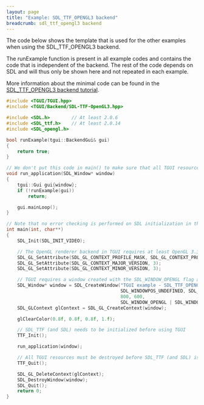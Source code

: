 ```yaml
---
layout: page
title: "Example: SDL_TTF_OPENGL3 backend"
breadcrumb: sdl_ttf_opengl3 backend
---
```


The code below shows the template that is used for the other examples when using the SDL\_TTF\_OPENGL3 backend.

The runExample function is present in all example codes and contains the code that is independent of the backend. The rest of the code depends on SDL and will thus only be shown here and not repeated in each example.

More information about the minimal code can be found in the [SDL_TTF_OPENGL3 backend tutorial](/tutorials/1.0/backend-sdl-ttf-opengl3/).

``` c++
#include <TGUI/TGUI.hpp>
#include <TGUI/Backend/SDL-TTF-OpenGL3.hpp>

#include <SDL.h>        // At least 2.0.6
#include <SDL_ttf.h>    // At least 2.0.14
#include <SDL_opengl.h>

bool runExample(tgui::BackendGui& gui)
{
    return true;
}

// We don't put this code in main() to make sure that all TGUI resources are destroyed before destroying SDL
void run_application(SDL_Window* window)
{
    tgui::Gui gui{window};
    if (!runExample(gui))
        return;

    gui.mainLoop();
}

// Note that no error checking is performed on SDL initialization in this example code
int main(int, char**)
{
    SDL_Init(SDL_INIT_VIDEO);

    // The OpenGL renderer backend in TGUI requires at least OpenGL 3.3
    SDL_GL_SetAttribute(SDL_GL_CONTEXT_PROFILE_MASK, SDL_GL_CONTEXT_PROFILE_CORE);
    SDL_GL_SetAttribute(SDL_GL_CONTEXT_MAJOR_VERSION, 3);
    SDL_GL_SetAttribute(SDL_GL_CONTEXT_MINOR_VERSION, 3);

    // TGUI requires a window created with the SDL_WINDOW_OPENGL flag and an OpenGL context
    SDL_Window* window = SDL_CreateWindow("TGUI example - SDL_TTF_OPENGL3 backend",
                                          SDL_WINDOWPOS_UNDEFINED, SDL_WINDOWPOS_UNDEFINED,
                                          800, 600,
                                          SDL_WINDOW_OPENGL | SDL_WINDOW_SHOWN);
    SDL_GLContext glContext = SDL_GL_CreateContext(window);

    glClearColor(0.8f, 0.8f, 0.8f, 1.f);

    // SDL_TTF (and SDL) needs to be initialized before using TGUI
    TTF_Init();

    run_application(window);

    // All TGUI resources must be destroyed before SDL_TTF (and SDL) is cleaned up
    TTF_Quit();

    SDL_GL_DeleteContext(glContext);
    SDL_DestroyWindow(window);
    SDL_Quit();
    return 0;
}
```
